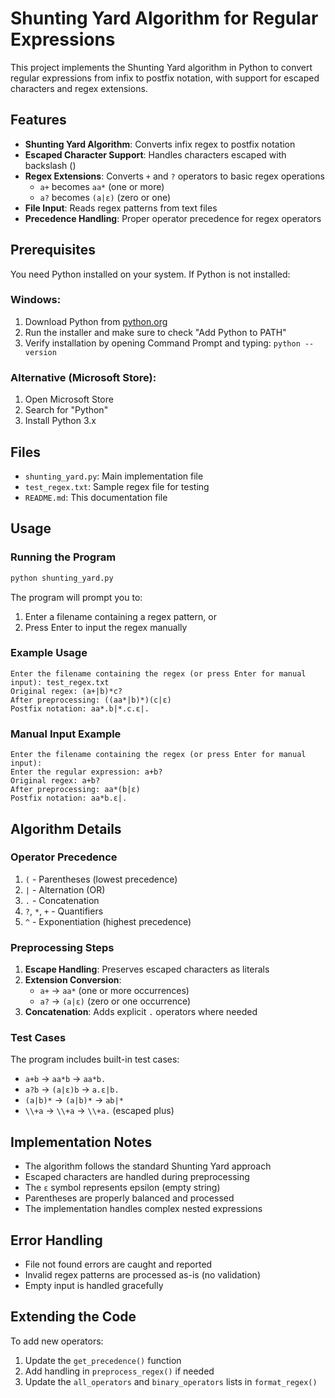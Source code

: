 # Shunting Yard Algorithm for Regular Expressions

This project implements the Shunting Yard algorithm in Python to convert regular expressions from infix to postfix notation, with support for escaped characters and regex extensions.

## Features

- **Shunting Yard Algorithm**: Converts infix regex to postfix notation
- **Escaped Character Support**: Handles characters escaped with backslash (\)
- **Regex Extensions**: Converts `+` and `?` operators to basic regex operations
  - `a+` becomes `aa*` (one or more)
  - `a?` becomes `(a|ε)` (zero or one)
- **File Input**: Reads regex patterns from text files
- **Precedence Handling**: Proper operator precedence for regex operators

## Prerequisites

You need Python installed on your system. If Python is not installed:

### Windows:
1. Download Python from [python.org](https://www.python.org/downloads/)
2. Run the installer and make sure to check "Add Python to PATH"
3. Verify installation by opening Command Prompt and typing: `python --version`

### Alternative (Microsoft Store):
1. Open Microsoft Store
2. Search for "Python"
3. Install Python 3.x

## Files

- `shunting_yard.py`: Main implementation file
- `test_regex.txt`: Sample regex file for testing
- `README.md`: This documentation file

## Usage

### Running the Program

```bash
python shunting_yard.py
```

The program will prompt you to:
1. Enter a filename containing a regex pattern, or
2. Press Enter to input the regex manually

### Example Usage

```
Enter the filename containing the regex (or press Enter for manual input): test_regex.txt
Original regex: (a+|b)*c?
After preprocessing: ((aa*|b)*)(c|ε)
Postfix notation: aa*.b|*.c.ε|.
```

### Manual Input Example

```
Enter the filename containing the regex (or press Enter for manual input): 
Enter the regular expression: a+b?
Original regex: a+b?
After preprocessing: aa*(b|ε)
Postfix notation: aa*b.ε|.
```

## Algorithm Details

### Operator Precedence

1. `(` - Parentheses (lowest precedence)
2. `|` - Alternation (OR)
3. `.` - Concatenation
4. `?`, `*`, `+` - Quantifiers
5. `^` - Exponentiation (highest precedence)

### Preprocessing Steps

1. **Escape Handling**: Preserves escaped characters as literals
2. **Extension Conversion**:
   - `a+` → `aa*` (one or more occurrences)
   - `a?` → `(a|ε)` (zero or one occurrence)
3. **Concatenation**: Adds explicit `.` operators where needed

### Test Cases

The program includes built-in test cases:
- `a+b` → `aa*b` → `aa*b.`
- `a?b` → `(a|ε)b` → `a.ε|b.`
- `(a|b)*` → `(a|b)*` → `ab|*`
- `\\+a` → `\\+a` → `\\+a.` (escaped plus)

## Implementation Notes

- The algorithm follows the standard Shunting Yard approach
- Escaped characters are handled during preprocessing
- The `ε` symbol represents epsilon (empty string)
- Parentheses are properly balanced and processed
- The implementation handles complex nested expressions

## Error Handling

- File not found errors are caught and reported
- Invalid regex patterns are processed as-is (no validation)
- Empty input is handled gracefully

## Extending the Code

To add new operators:
1. Update the `get_precedence()` function
2. Add handling in `preprocess_regex()` if needed
3. Update the `all_operators` and `binary_operators` lists in `format_regex()`